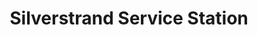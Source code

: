 ---
title: "Silverstrand Service Station"
url: /galway/silverstrand-service-station/
shop: Lebensmittel
---